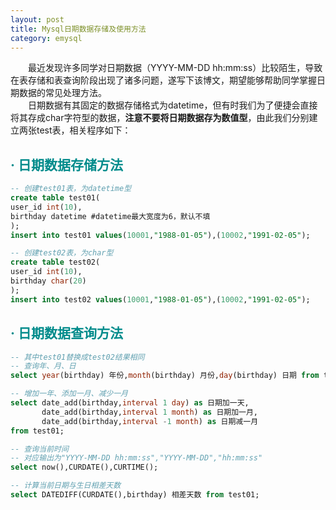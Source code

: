 ```yaml
---
layout: post
title: Mysql日期数据存储及使用方法
category: emysql
---
```


&emsp;&emsp;最近发现许多同学对日期数据（YYYY-MM-DD hh:mm:ss）比较陌生，导致在表存储和表查询阶段出现了诸多问题，遂写下该博文，期望能够帮助同学掌握日期数据的常见处理方法。    
&emsp;&emsp;日期数据有其固定的数据存储格式为datetime，但有时我们为了便捷会直接将其存成char字符型的数据，**注意不要将日期数据存为数值型**，由此我们分别建立两张test表，相关程序如下：

## **<span style="color:#008B8B;">· 日期数据存储方法</span>** 
   
``` sql
-- 创建test01表，为datetime型
create table test01(
user_id int(10),
birthday datetime #datetime最大宽度为6，默认不填
);
insert into test01 values(10001,"1988-01-05"),(10002,"1991-02-05");

-- 创建test02表，为char型
create table test02(
user_id int(10),
birthday char(20)
);
insert into test02 values(10001,"1988-01-05"),(10002,"1991-02-05");
```

## **<span style="color:#008B8B;">· 日期数据查询方法</span>**    
   
``` sql
-- 其中test01替换成test02结果相同
-- 查询年、月、日
select year(birthday) 年份,month(birthday) 月份,day(birthday) 日期 from test01; 

-- 增加一年、添加一月、减少一月
select date_add(birthday,interval 1 day) as 日期加一天,
       date_add(birthday,interval 1 month) as 日期加一月,
       date_add(birthday,interval -1 month) as 日期减一月
from test01; 

-- 查询当前时间 
-- 对应输出为"YYYY-MM-DD hh:mm:ss","YYYY-MM-DD","hh:mm:ss"
select now(),CURDATE(),CURTIME(); 

-- 计算当前日期与生日相差天数
select DATEDIFF(CURDATE(),birthday) 相差天数 from test01; 
